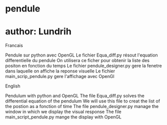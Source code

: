 # pendule
# author: Lundrih

Francais

Pendule sur python avec OpenGL
Le fichier Equa_diff.py résout l'equation differentielle du pendule
On utilisera ce ficher pour obtenir la liste des positon en fonction du temps
Le fichier pendule_designer.py gere la fenetre dans laquelle on affiche la reponse visuelle
Le fichier main_scrip_pendule.py gere l'affichage avec OpenGl 

English

Pendulum with python and OpenGL
The file Equa_diff.py solves the differential equation of the pendulum
We will use this file to creat the list of the postion as a fonction of time
The file pendule_designer.py manage the window in which we display the visual response
The file main_script_pendule.py mange the display with OpenGL
